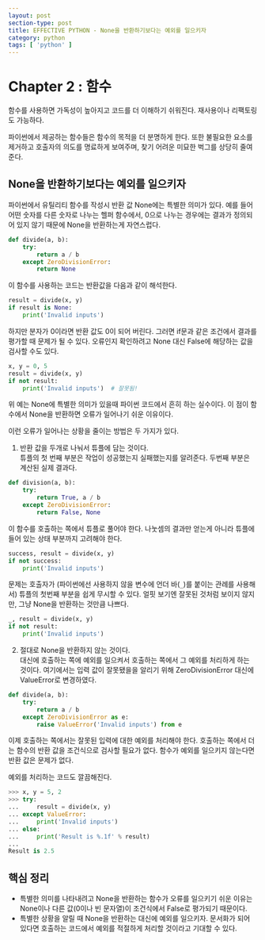 ```yaml
---
layout: post
section-type: post
title: EFFECTIVE PYTHON - None을 반환하기보다는 예외를 일으키자
category: python
tags: [ 'python' ]
---
```


# Chapter 2 : 함수
함수를 사용하면 가독성이 높아지고 코드를 더 이해하기 쉬워진다. 재사용이나 리팩토링도 가능하다.  

파이썬에서 제공하는 함수들은 함수의 목적을 더 분명하게 한다. 또한 불필요한 요소를 제거하고 호출자의 의도를 명료하게 보여주며, 찾기 어려운 미묘한 벅그를 상당히 줄여준다.

## None을 반환하기보다는 예외를 일으키자

파이썬에서 유틸리티 함수를 작성시 반환 값 None에는 특별한 의미가 있다. 예를 들어 어떤 숫자를 다른 숫자로 나누는 헬퍼 함수에서, 0으로 나누는 경우에는 결과가 정의되어 있지 않기 때문에 None을 반환하는게 자연스럽다.

```python
def divide(a, b):
    try:
        return a / b
    except ZeroDivisionError:
        return None
```

이 함수를 사용하는 코드는 반환값을 다음과 같이 해석한다.

```python
result = divide(x, y)
if result is None:
    print('Invalid inputs')
```

하지만 분자가 0이라면 반환 값도 0이 되어 버린다. 그러면 if문과 같은 조건에서 결과를 평가할 때 문제가 될 수 있다. 오류인지 확인하려고 None 대신 False에 해당하는 값을 검사할 수도 있다.

```python
x, y = 0, 5
result = divide(x, y)
if not result:
    print('Invalid inputs')  # 잘못됨!
```

위 예는 None에 특별한 의미가 있을때 파이썬 코드에서 흔히 하는 실수이다. 이 점이 함수에서 None을 반환하면 오류가 일어나기 쉬운 이유이다.  

이런 오류가 일어나는 상황을 줄이는 방법은 두 가지가 있다.

1. 반환 값을 두개로 나눠서 튜플에 담는 것이다.  
튜플의 첫 번째 부분은 작업이 성공했는지 실패했는지를 알려준다. 두번째 부분은 계산된 실제 결과다.

```python
def division(a, b):
    try:
        return True, a / b
    except ZeroDivisionError:
        return False, None
```
이 함수를 호출하는 쪽에서 튜플로 풀어야 한다. 나눗셈의 결과만 얻는게 아니라 튜플에 들어 있는 상태 부분까지 고려해야 한다.

```python
success, result = divide(x, y)
if not success:
    print('Invalid inputs')
```
문제는 호출자가 (파이썬에선 사용하지 않을 변수에 언더 바(`_`)를 붙이는 관례를 사용해서) 튜플의 첫번째 부분을 쉽게 무시할 수 있다. 얼핏 보기엔 잘못된 것처럼 보이지 않지만, 그냥 None을 반환하는 것만큼 나쁘다.

```python
_, result = divide(x, y)
if not result:
    print('Invalid inputs')
```

2. 절대로 None을 반환하지 않는 것이다.  
대신에 호출하는 쪽에 예외를 일으켜서 호출하는 쪽에서 그 예외를 처리하게 하는 것이다. 여기에서는 입력 값이 잘못됐을을 알리기 위해 ZeroDivisionError 대신에 ValueError로 변경하였다.

```python
def divide(a, b):
    try:
        return a / b
    except ZeroDivisionError as e:
        raise ValueError('Invalid inputs') from e
```
이제 호출하는 쪽에서는 잘못된 입력에 대한 예외를 처리해야 한다. 호출하는 쪽에서 더는 함수의 반환 값을 조건식으로 검사할 필요가 없다. 함수가 예외를 일으키지 않는다면 반환 값은 문제가 없다.  

예외를 처리하는 코드도 깔끔해진다.

```python
>>> x, y = 5, 2
>>> try:
...     result = divide(x, y)
... except ValueError:
...     print('Invalid inputs')
... else:
...     print('Result is %.1f' % result)
...
Result is 2.5
```

## 핵심 정리

- 특별한 의미를 나타내려고 None을 반환하는 함수가 오류를 일으키기 쉬운 이유는 None이나 다른 값(0이나 빈 문자열)이 조건식에서 False로 평가되기 때문이다.
- 특별한 상황을 알릴 때 None을 반환하는 대신에 예외를 일으키자. 문서화가 되어 있다면 호출하는 코드에서 예외를 적절하게 처리할 것이라고 기대할 수 있다.

